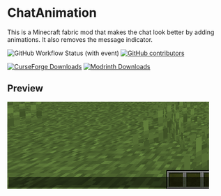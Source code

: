 # ChatAnimation

This is a Minecraft fabric mod that makes the chat look better by adding animations. It also removes the message indicator.

![GitHub Workflow Status (with event)](https://img.shields.io/github/actions/workflow/status/Ezzenix/ChatAnimation/build.yml?logo=github)
 [![GitHub contributors](https://img.shields.io/github/contributors/Ezzenix/ChatAnimation?logo=github)](https://github.com/Ezzenix/ChatAnimation/graphs/contributors)


[![CurseForge Downloads](https://cf.way2muchnoise.eu/title/892086.svg)](https://www.curseforge.com/minecraft/mc-mods/chatanimation)
[![Modrinth Downloads](https://img.shields.io/modrinth/dt/DnNYdJsx?logo=modrinth&label=modrinth)](https://modrinth.com/mod/chatanimation)

## Preview

![Preview](preview.gif)
